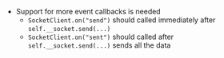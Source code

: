 - Support for more event callbacks is needed
	- `SocketClient.on("send")` should called immediately after `self.__socket.send(...)`
	- `SocketClient.on("sent")` should called after `self.__socket.send(...)` sends all the data